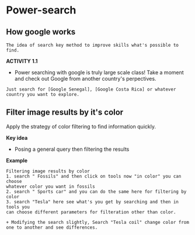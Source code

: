 # Power-search


## How google works
```
The idea of search key method to improve skills what's possible to find.
```
**ACTIVITY 1.1**
+ Power searching with google is truly large scale class! Take a moment and check out Google from another country's perpectives.
```
Just search for [Google Senegal], [Google Costa Rica] or whatever country you want to explore.
```
## Filter image results by it's color
Apply the strategy of color filtering to find information quickly.

**Key idea**
+ Posing a general query then filtering the results

**Example**
```
Filtering image results by color
1. search " Fossils" and then click on tools now "in color" you can choose 
whatever color you want in fossils
2. search " Sports car" and you can do the same here for filtering by color
3. search "Tesla" here see what's you get by searching and then in tools you 
can choose different parameters for filteration other than color.

+ Modifying the search slightly, Search "Tesla coil" change color from one to another and see differences.

```






